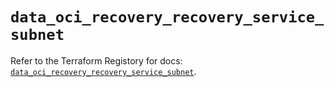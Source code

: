# `data_oci_recovery_recovery_service_subnet`

Refer to the Terraform Registory for docs: [`data_oci_recovery_recovery_service_subnet`](https://registry.terraform.io/providers/oracle/oci/6.18.0/docs/data-sources/recovery_recovery_service_subnet).
